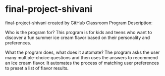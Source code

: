 # final-project-shivani
final-project-shivani created by GitHub Classroom
Program Description:

Who is the program for?
This program is for kids and teens who want to discover a fun summer ice cream flavor based on their personality and preferences.

What the program does, what does it automate?
The program asks the user many multiple-choice questions and then uses the answers to recommend an ice cream flavor. It automates the process of matching user preferences to preset a list of flavor results. 
